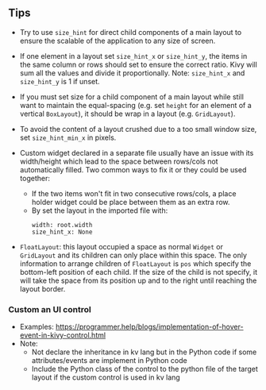 ## Tips
* Try to use `size_hint` for direct child components of a main layout to ensure the scalable of the application to any size of screen.
* If one element in a layout set `size_hint_x` or `size_hint_y`, the items in the same column or rows should set to ensure the correct ratio. Kivy will sum all the values and divide it proportionally. Note: `size_hint_x` and `size_hint_y` is 1 if unset.
* If you must set size for a child component of a main layout while still want to maintain the equal-spacing (e.g. set `height` for an element of a vertical `BoxLayout`), it should be wrap in a layout (e.g. `GridLayout`).
* To avoid the content of a layout crushed due to a too small window size, set `size_hint_min_x` in pixels.
* Custom widget declared in a separate file usually have an issue with its width/height which lead to the space between rows/cols not automatically filled. Two common ways to fix it or they could be used together:
    * If the two items won't fit in two consecutive rows/cols, a place holder widget could be place between them as an extra row.
    * By set the layout in the imported file with:
        ```kv
        width: root.width
        size_hint_x: None
        ```

* `FloatLayout`: this layout occupied a space as normal `Widget` or `GridLayout` and its children can only place within this space. The only information to arrange children of `FloatLayout` is `pos` which specify the bottom-left position of each child. If the size of the child is not specify, it will take the space from its position up and to the right until reaching the layout border.

### Custom an UI control
* Examples: https://programmer.help/blogs/implementation-of-hover-event-in-kivy-control.html
* Note:
   * Not declare the inheritance in kv lang but in the Python code if some attributes/events are implement in Python code
   * Include the Python class of the control to the python file of the target layout if the custom control is used in kv lang
